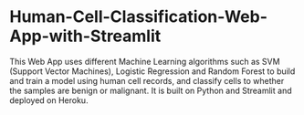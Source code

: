 # Human-Cell-Classification-Web-App-with-Streamlit

This Web App uses different Machine Learning algorithms such as SVM (Support Vector Machines), Logistic Regression and Random Forest to build and train a model using human cell records, and classify cells to whether the samples are benign or malignant. It is built on Python and Streamlit and deployed on Heroku.

